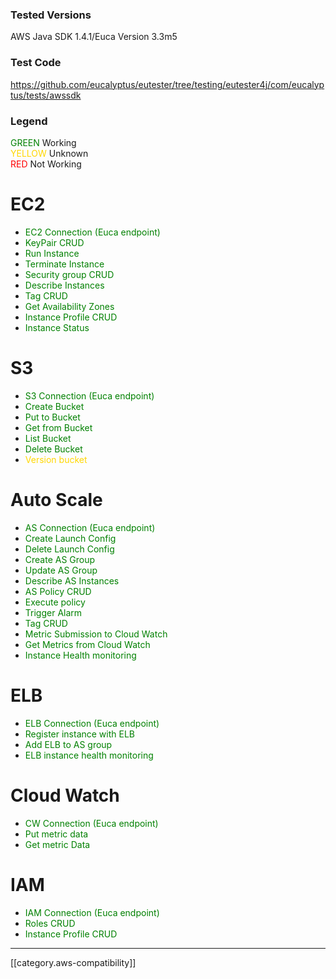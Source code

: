 ### Tested Versions
AWS Java SDK 1.4.1/Euca Version 3.3m5

### Test Code
https://github.com/eucalyptus/eutester/tree/testing/eutester4j/com/eucalyptus/tests/awssdk

### Legend
<font color="green">GREEN</font> Working <br>
<font color="gold">YELLOW</font> Unknown <br>
<font color="red">RED</font> Not Working <br>

# EC2
* <font color="green">EC2 Connection (Euca endpoint)</font> 
* <font color="green">KeyPair CRUD</font> 
* <font color="green">Run Instance</font> 
* <font color="green">Terminate Instance</font> 
* <font color="green">Security group CRUD</font> 
* <font color="green">Describe Instances</font> 
* <font color="green">Tag CRUD</font> 
* <font color="green">Get Availability Zones</font> 
* <font color="green">Instance Profile CRUD</font> 
* <font color="green">Instance Status</font> 

# S3
* <font color="green">S3 Connection (Euca endpoint)</font> 
* <font color="green">Create Bucket</font>
* <font color="green">Put to Bucket</font>
* <font color="green">Get from Bucket</font>
* <font color="green">List Bucket</font>
* <font color="green">Delete Bucket</font>
* <font color="gold">Version bucket</font>

# Auto Scale  
* <font color="green">AS Connection (Euca endpoint)</font> 
* <font color="green">Create Launch Config</font> 
* <font color="green">Delete Launch Config</font> 
* <font color="green">Create AS Group</font> 
* <font color="green">Update AS Group</font> 
* <font color="green">Describe AS Instances</font> 
* <font color="green">AS Policy CRUD</font> 
* <font color="green">Execute policy</font> 
* <font color="green">Trigger Alarm</font> 
* <font color="green">Tag CRUD</font> 
* <font color="green">Metric Submission to Cloud Watch</font> 
* <font color="green">Get Metrics from Cloud Watch</font> 
* <font color="green">Instance Health monitoring</font> 

# ELB
* <font color="green">ELB Connection (Euca endpoint)</font>
* <font color="green">Register instance with ELB</font>
* <font color="green">Add ELB to AS group</font>
* <font color="green">ELB instance health monitoring</font>

# Cloud Watch
* <font color="green">CW Connection (Euca endpoint)</font> 
* <font color="green">Put metric data</font> 
* <font color="green">Get metric Data</font> 

# IAM
* <font color="green">IAM Connection (Euca endpoint)</font> 
* <font color="green">Roles CRUD</font> 
* <font color="green">Instance Profile CRUD</font> 

*****

[[category.aws-compatibility]]